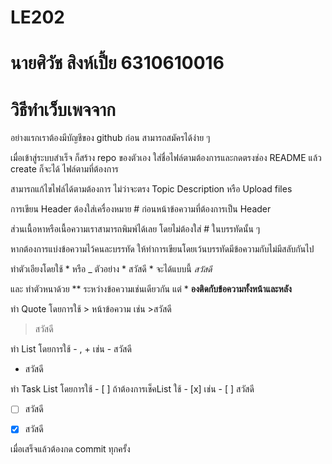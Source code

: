 # LE202 
# นายศิวัช สิงห์เปี้ย 6310610016
# วิธีทำเว็บเพจจาก  
อย่างแรกเราต้องมีบัญชีของ github ก่อน สามารถสมัครได้ง่าย ๆ 

เมื่อเข้าสู่ระบบสำเร็จ ก็สร้าง repo ของตัวเอง ใส่ชื่อไฟล์ตามต้องการและกดตรงช่อง README แล้ว create ก็จะได้ ไฟล์ตามที่ต้องการ 

สามารถแก้ไขไฟล์ได้ตามต้องการ ไม่ว่าจะตรง Topic Description หรือ Upload files 

การเขียน Header ต้องใส่เครื่องหมาย # ก่อนหน้าข้อความที่ต้องการเป็น Header

ส่วนเนื้อหาหรือเนื้อความเราสามารถพิมพ์ได้เลย โดยไม่ต้องใส่ # ในบรรทัดนั้น ๆ 

หากต้องการแบ่งข้อความไว้คนละบรรทัด ให้ทำการเขียนโดยเว้นบรรทัดมีข้อความกับไม่มีสลับกันไป

ทำตัวเอียงโดยใช้ * หรือ _  ตัวอย่าง * สวัสดี * จะได้แบบนี้ *สวัสดี* 

และ ทำตัวหนาด้วย ** ระหว่างข้อความเช่นเดียวกัน แต่ * **องติดกับข้อความทั้งหน้าและหลัง** 

ทำ Quote โดยการใช้ > หน้าข้อความ เช่น >สวัสดี

>สวัสดี

ทำ List โดยการใช้ - , + เช่น - สวัสดี

- สวัสดี

ทำ Task List โดยการใช้ - [ ]  ถ้าต้องการเช็คList ใช้ - [x] เช่น - [ ] สวัสดี

- [ ] สวัสดี

- [x] สวัสดี

เมื่อเสร็จแล้วต้องกด commit ทุกครั้ง


